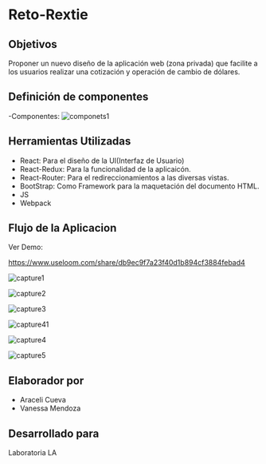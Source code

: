 # Reto-Rextie

## Objetivos

  Proponer un nuevo diseño de la aplicación web (zona privada) que facilite a los usuarios realizar una cotización y operación de cambio de dólares.

## Definición de componentes

  -Componentes:
  ![componets1](https://user-images.githubusercontent.com/32307611/37600933-bd2136ac-2b56-11e8-98e3-365458e946c5.jpg)

## Herramientas Utilizadas

- React: Para el diseño de la UI(Interfaz de Usuario)
- React-Redux: Para la funcionalidad de la aplicaicón.
- React-Router: Para el redireccionamientos a las diversas vistas.
- BootStrap: Como Framework para la maquetación del documento HTML.
- JS
- Webpack

## Flujo de la Aplicacion

Ver Demo:

https://www.useloom.com/share/db9ec9f7a23f40d1b894cf3884febad4

![capture1](https://user-images.githubusercontent.com/32307611/37777447-8ffd7a80-2db5-11e8-8491-77104fc44ee9.PNG)

![capture2](https://user-images.githubusercontent.com/32307611/37777448-903b0882-2db5-11e8-8aaf-d81013b935f9.PNG)

![capture3](https://user-images.githubusercontent.com/32307611/37777440-8f226d5a-2db5-11e8-9566-03f0d5cb98c6.PNG)

![capture41](https://user-images.githubusercontent.com/32307611/37777446-8fcb3764-2db5-11e8-9565-7eb6a4eed3a1.PNG)

![capture4](https://user-images.githubusercontent.com/32307611/37777443-8f6b20ea-2db5-11e8-9782-8eb061a752be.PNG)

![capture5](https://user-images.githubusercontent.com/32307611/37777444-8f92ec4c-2db5-11e8-9889-6feca618ffe5.PNG)

## Elaborador por

- Araceli Cueva
- Vanessa Mendoza

## Desarrollado para

Laboratoria LA
